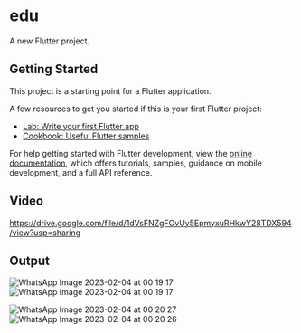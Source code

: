  # edu

A new Flutter project.

## Getting Started

This project is a starting point for a Flutter application.

A few resources to get you started if this is your first Flutter project:

- [Lab: Write your first Flutter app](https://docs.flutter.dev/get-started/codelab)
- [Cookbook: Useful Flutter samples](https://docs.flutter.dev/cookbook)

For help getting started with Flutter development, view the
[online documentation](https://docs.flutter.dev/), which offers tutorials,
samples, guidance on mobile development, and a full API reference.

## Video

https://drive.google.com/file/d/1dVsFNZgFOvUy5EpmyxuRHkwY28TDX594/view?usp=sharing

## Output

 ![WhatsApp Image 2023-02-04 at 00 19 17](https://user-images.githubusercontent.com/75439259/216685154-90cdb9a7-c356-41d0-b632-914e452a9e4e.jpg)
 ![WhatsApp Image 2023-02-04 at 00 19 17](https://user-images.githubusercontent.com/75439259/216685329-6f6d5c8f-53f1-43d4-bf55-92c694496471.jpg)

![WhatsApp Image 2023-02-04 at 00 20 27](https://user-images.githubusercontent.com/75439259/216685197-4bc70447-52ad-4700-bebb-bd1df039f774.jpg)
![WhatsApp Image 2023-02-04 at 00 20 26](https://user-images.githubusercontent.com/75439259/216685364-3a3e346c-b99b-4eb8-ba64-8beb07f48968.jpg)

